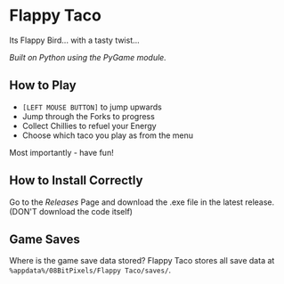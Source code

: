 # Flappy Taco

Its Flappy Bird... with a tasty twist...

_Built on Python using the PyGame module._

## How to Play
- `[LEFT MOUSE BUTTON]` to jump upwards
- Jump through the Forks to progress
- Collect Chillies to refuel your Energy
- Choose which taco you play as from the menu

Most importantly - have fun!

## How to Install Correctly
Go to the _Releases_ Page and download the .exe file in the latest release.
(DON'T download the code itself)

## Game Saves
Where is the game save data stored? Flappy Taco stores all save data at `%appdata%/08BitPixels/Flappy Taco/saves/`.
